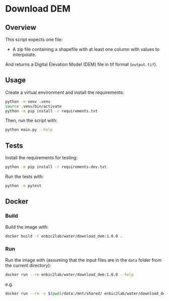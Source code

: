 # Download DEM

## Overview

This script expects one file:

* A zip file containing a shapefile with at least one column with values to interpolate.

And returns a Digital Elevation Model (DEM) file in tif format (`output.tif`).

## Usage

Create a virtual environment and install the requirements:

```sh
python -m venv .venv
source .venv/bin/activate
python -m pip install -r requirements.txt
```

Then, run the script with:

```sh
python main.py --help
```

## Tests

Install the requirements for testing:

```sh
python -m pip install -r requirements-dev.txt
```

Run the tests with:

```sh
python -m pytest
```


## Docker

### Build

Build the image with:

```sh
docker build -t enbic2lab/water/download_dem:1.0.0 .
```

### Run

Run the image with (assuming that the input files are in the `data` folder from the current directory):

```sh
docker run --rm enbic2lab/water/download_dem:1.0.0 --help
```

e.g.

```sh
docker run --rm -v $(pwd)/data:/mnt/shared/ enbic2lab/water/download_dem:1.0.0 --shp-path /mnt/shared/TEMPERATURA.zip --output /mnt/shared/
```